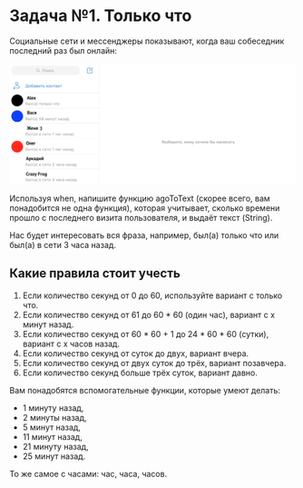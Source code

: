 # Задача №1. Только что

Социальные сети и мессенджеры показывают, когда ваш собеседник последний раз был онлайн:

![](pic/tg-contacts.png)

Используя when, напишите функцию agoToText (скорее всего, вам понадобится не одна функция), которая учитывает, сколько времени прошло с последнего визита пользователя, и выдаёт текст (String).

Нас будет интересовать вся фраза, например, был(а) только что или был(а) в сети 3 часа назад.

## Какие правила стоит учесть

1. Если количество секунд от 0 до 60, используйте вариант с только что.
2. Если количество секунд от 61 до 60 * 60 (один час), вариант с x минут назад.
3. Если количество секунд от 60 * 60 + 1 до 24 * 60 * 60 (сутки), вариант с x часов назад.
4. Если количество секунд от суток до двух, вариант вчера.
5. Если количество секунд от двух суток до трёх, вариант позавчера.
6. Если количество секунд больше трёх суток, вариант давно.
   
Вам понадобятся вспомогательные функции, которые умеют делать:

- 1 минуту назад,
- 2 минуты назад,
- 5 минут назад,
- 11 минут назад,
- 21 минуту назад,
- 25 минут назад.
  
То же самое с часами: час, часа, часов.